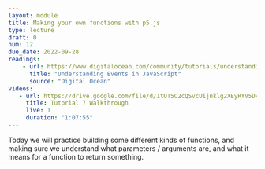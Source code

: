```yaml
---
layout: module
title: Making your own functions with p5.js
type: lecture
draft: 0
num: 12
due_date: 2022-09-28
readings: 
    - url: https://www.digitalocean.com/community/tutorials/understanding-events-in-javascript
      title: "Understanding Events in JavaScript"
      source: "Digital Ocean"
videos:
   - url: https://drive.google.com/file/d/1tOT5O2cQSvcUijnklg2XEyRYV5Dv_x06/view?usp=sharing
     title: Tutorial 7 Walkthrough
     live: 1
     duration: "1:07:55"
---
```


Today we will practice building some different kinds of functions, and making sure we understand what parameters / arguments are, and what it means for a function to return something.
